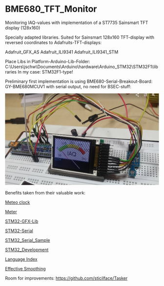 # BME680_TFT_Monitor
Monitoring IAQ-values with implementation of a ST7735 Sainsmart TFT display (128x160)

Specially adapted libraries. Suited for Sainsmart 128x160 TFT-display with reversed coordinates to Adafruits-TFT-displays:

Adafruit_GFX_AS
Adafruit_ILI9341
Adafruit_ILI9341_STM

Place Libs in Platform-Arduino-Lib-Folder: C:\Users\jschw\Documents\Arduino\hardware\Arduino_STM32\STM32F1\libraries
In my case: STM32F1-type!

Preliminary first implementation is using BME680-Serial-Breakout-Board: GY-BME680MCUV1 with serial output,
no need for BSEC-stuff:

![Maple-TFT_2](https://raw.githubusercontent.com/juergs/BME680_TFT_Monitor/master/Maple-TFT_2.png)

Benefits taken from their valuable work:

[Meteo clock](https://create.arduino.cc/projecthub/edr1924/gorgy-meteo-clock-1bfc49)

[Meter](https://www.instructables.com/id/Arduino-sketch-for-a-retro-analogue-meter-graphic-/)

[STM32-GFX-Lib](https://github.com/victorpv/Arduino_STM32/tree/master/STM32F1/libraries)

[STM32-Serial](http://docs.leaflabs.com/static.leaflabs.com/pub/leaflabs/maple-docs/0.0.12/lang/api/serial.html)

[STM32_Serial_Sample](https://github.com/rogerclarkmelbourne/Arduino_STM32/blob/master/STM32F1/libraries/A_STM32_Examples/examples/General/BlinkNcount/BlinkNcount.ino)

[STM32_Development](http://www.farrellf.com/)

[Language Index](http://docs.leaflabs.com/static.leaflabs.com/pub/leaflabs/maple-docs/0.0.12/language-index.html)

[Effective Smoothing](https://www.norwegiancreations.com/2016/08/double-exponential-moving-average-filter-speeding-up-the-ema/)
 
Room for improvements:
https://github.com/sticilface/Tasker
